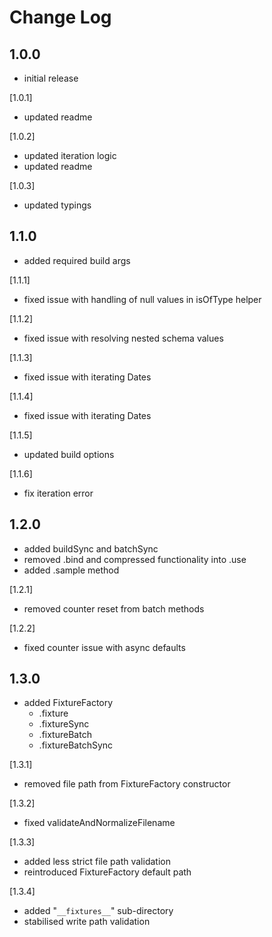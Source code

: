 # Change Log

## 1.0.0

- initial release

[1.0.1]

- updated readme

[1.0.2]

- updated iteration logic
- updated readme

[1.0.3]

- updated typings

## 1.1.0

- added required build args

[1.1.1]

- fixed issue with handling of null values in isOfType helper

[1.1.2]

- fixed issue with resolving nested schema values

[1.1.3]

- fixed issue with iterating Dates

[1.1.4]

- fixed issue with iterating Dates

[1.1.5]

- updated build options

[1.1.6]

- fix iteration error

## 1.2.0

- added buildSync and batchSync
- removed .bind and compressed functionality into .use
- added .sample method

[1.2.1]

- removed counter reset from batch methods

[1.2.2]

- fixed counter issue with async defaults

## 1.3.0

- added FixtureFactory
  - .fixture
  - .fixtureSync
  - .fixtureBatch
  - .fixtureBatchSync

[1.3.1]

- removed file path from FixtureFactory constructor

[1.3.2]

- fixed validateAndNormalizeFilename

[1.3.3]

- added less strict file path validation
- reintroduced FixtureFactory default path

[1.3.4]

- added "`__fixtures__`" sub-directory
- stabilised write path validation

